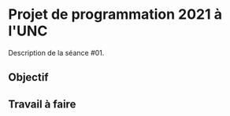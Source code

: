 Projet de programmation 2021 à l'UNC
====================================

Description de la séance #01.

Objectif
--------

Travail à faire
---------------
